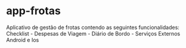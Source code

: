 # app-frotas
Aplicativo de gestão de frotas contendo as seguintes funcionalidades: Checklist - Despesas de Viagem - Diário de Bordo - Serviços Externos Android e Ios
